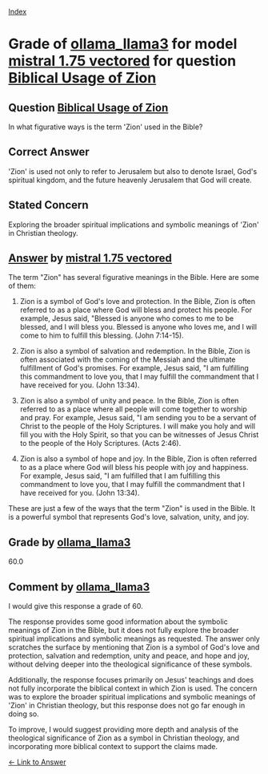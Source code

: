 
[Index](../../../../index.md)
# Grade of [ollama_llama3](../../../grading_models/ollama_llama3.md) for model [mistral 1.75 vectored](../../../answering_models/mistral_1.75_vectored.md) for question [Biblical Usage of Zion](../../../questions/Biblical_Usage_of_Zion.md)

## Question [Biblical Usage of Zion](../../../questions/Biblical_Usage_of_Zion.md)
In what figurative ways is the term 'Zion' used in the Bible?

## Correct Answer
'Zion' is used not only to refer to Jerusalem but also to denote Israel, God's spiritual kingdom, and the future heavenly Jerusalem that God will create.

## Stated Concern
Exploring the broader spiritual implications and symbolic meanings of 'Zion' in Christian theology.

## [Answer](../Biblical_Usage_of_Zion.md) by [mistral 1.75 vectored](../../../answering_models/mistral_1.75_vectored.md)
The term "Zion" has several figurative meanings in the Bible. Here are some of them:

1. Zion is a symbol of God's love and protection. In the Bible, Zion is often referred to as a place where God will bless and protect his people. For example, Jesus said, "Blessed is anyone who comes to me to be blessed, and I will bless you. Blessed is anyone who loves me, and I will come to him to fulfill this blessing. (John 7:14-15).

2. Zion is also a symbol of salvation and redemption. In the Bible, Zion is often associated with the coming of the Messiah and the ultimate fulfillment of God's promises. For example, Jesus said, "I am fulfilling this commandment to love you, that I may fulfill the commandment that I have received for you. (John 13:34).

3. Zion is also a symbol of unity and peace. In the Bible, Zion is often referred to as a place where all people will come together to worship and pray. For example, Jesus said, "I am sending you to be a servant of Christ to the people of the Holy Scriptures. I will make you holy and will fill you with the Holy Spirit, so that you can be witnesses of Jesus Christ to the people of the Holy Scriptures. (Acts 2:46).

4. Zion is also a symbol of hope and joy. In the Bible, Zion is often referred to as a place where God will bless his people with joy and happiness. For example, Jesus said, "I am fulfilled that I am fulfilling this commandment to love you, that I may fulfill the commandment that I have received for you. (John 13:34).

These are just a few of the ways that the term "Zion" is used in the Bible. It is a powerful symbol that represents God's love, salvation, unity, and joy.

## Grade by [ollama_llama3](../../../grading_models/ollama_llama3.md)
60.0

## Comment by [ollama_llama3](../../../grading_models/ollama_llama3.md)
I would give this response a grade of 60.

The response provides some good information about the symbolic meanings of Zion in the Bible, but it does not fully explore the broader spiritual implications and symbolic meanings as requested. The answer only scratches the surface by mentioning that Zion is a symbol of God's love and protection, salvation and redemption, unity and peace, and hope and joy, without delving deeper into the theological significance of these symbols.

Additionally, the response focuses primarily on Jesus' teachings and does not fully incorporate the biblical context in which Zion is used. The concern was to explore the broader spiritual implications and symbolic meanings of 'Zion' in Christian theology, but this response does not go far enough in doing so.

To improve, I would suggest providing more depth and analysis of the theological significance of Zion as a symbol in Christian theology, and incorporating more biblical context to support the claims made.

[&lt;- Link to Answer](../Biblical_Usage_of_Zion.md)
